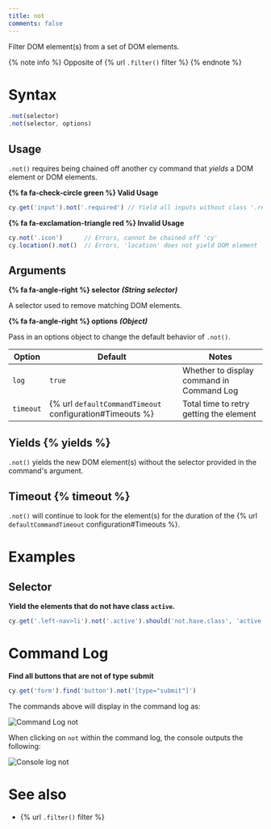 ```yaml
---
title: not
comments: false
---
```


Filter DOM element(s) from a set of DOM elements.

{% note info %}
Opposite of {% url `.filter()` filter %}
{% endnote %}

# Syntax

```javascript
.not(selector)
.not(selector, options)
```

## Usage

`.not()` requires being chained off another cy command that *yields* a DOM element or DOM elements.

**{% fa fa-check-circle green %} Valid Usage**

```javascript
cy.get('input').not('.required') // Yield all inputs without class '.required'
```

**{% fa fa-exclamation-triangle red %} Invalid Usage**

```javascript
cy.not('.icon')      // Errors, cannot be chained off 'cy'
cy.location().not()  // Errors, 'location' does not yield DOM element
```

## Arguments

**{% fa fa-angle-right %} selector**  ***(String selector)***

A selector used to remove matching DOM elements.

**{% fa fa-angle-right %} options**  ***(Object)***

Pass in an options object to change the default behavior of `.not()`.

Option | Default | Notes
--- | --- | ---
`log` | `true` | Whether to display command in Command Log
`timeout` | {% url `defaultCommandTimeout` configuration#Timeouts %} | Total time to retry getting the element

## Yields {% yields %}

`.not()` yields the new DOM element(s) without the selector provided in the command's argument.

## Timeout {% timeout %}

`.not()` will continue to look for the element(s) for the duration of the {% url `defaultCommandTimeout` configuration#Timeouts %}.

# Examples

## Selector

**Yield the elements that do not have class `active`.**

```javascript
cy.get('.left-nav>li').not('.active').should('not.have.class', 'active') // true
```

# Command Log

**Find all buttons that are not of type submit**

```javascript
cy.get('form').find('button').not('[type="submit"]')
```

The commands above will display in the command log as:

![Command Log not](/img/api/not/filter-elements-with-not-and-optional-selector.png)

When clicking on `not` within the command log, the console outputs the following:

![Console log not](/img/api/not/log-elements-found-when-using-cy-not.png)

# See also

- {% url `.filter()` filter %}
